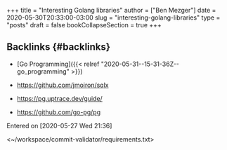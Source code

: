 +++
title = "Interesting Golang libraries"
author = ["Ben Mezger"]
date = 2020-05-30T20:33:00-03:00
slug = "interesting-golang-libraries"
type = "posts"
draft = false
bookCollapseSection = true
+++

## Backlinks {#backlinks}

- [Go Programming]({{< relref "2020-05-31--15-31-36Z--go_programming" >}})

- <https://github.com/jmoiron/sqlx>
- <https://pg.uptrace.dev/guide/>
- <https://github.com/go-pg/pg>

Entered on <span class="timestamp-wrapper"><span class="timestamp">[2020-05-27 Wed 21:36]</span></span>

<~/workspace/commit-validator/requirements.txt>
